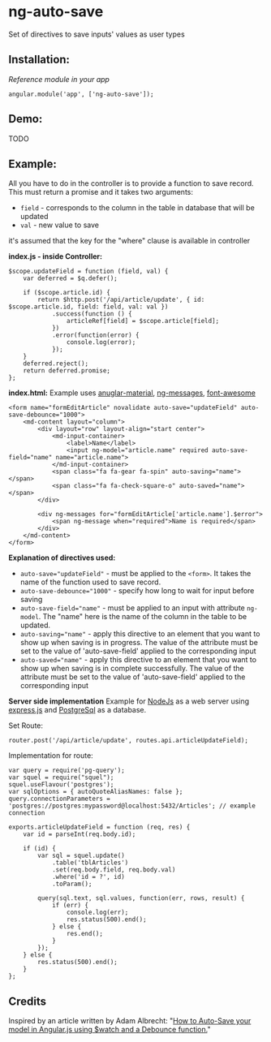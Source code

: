 ng-auto-save
====================

Set of directives to save inputs' values as user types

Installation:
-------------
*Reference module in your app*
```
angular.module('app', ['ng-auto-save']);
```

Demo:
-------------
TODO

Example:
-------------
All you have to do in the controller is to provide a function to save record. This must return a promise and it takes two arguments:
* `field` - corresponds to the column in the table in database that will be updated
* `val` - new value to save

it's assumed that the key for the "where" clause is available in controller

**index.js - inside Controller:**
```
$scope.updateField = function (field, val) {
	var deferred = $q.defer();

	if ($scope.article.id) {
		return $http.post('/api/article/update', { id: $scope.article.id, field: field, val: val })
			.success(function () {
				articleRef[field] = $scope.article[field];
			})
			.error(function(error) {
				console.log(error);
			});
	} 
	deferred.reject();
	return deferred.promise;
};
```

**index.html:**
Example uses [anuglar-material](https://material.angularjs.org/#/), [ng-messages](https://docs.angularjs.org/api/ngMessages/directive/ngMessages), [font-awesome](http://fortawesome.github.io/Font-Awesome/)
```
<form name="formEditArticle" novalidate auto-save="updateField" auto-save-debounce="1000">
	<md-content layout="column">
		<div layout="row" layout-align="start center">
			<md-input-container>
				<label>Name</label>
				<input ng-model="article.name" required auto-save-field="name" name="article.name">
			</md-input-container>
			<span class="fa fa-gear fa-spin" auto-saving="name"></span>
			<span class="fa fa-check-square-o" auto-saved="name"></span>
		</div>

		<div ng-messages for="formEditArticle['article.name'].$error">
			<span ng-message when="required">Name is required</span>
		</div>
	</md-content>
</form>
```
**Explanation of directives used:**
* `auto-save="updateField"` - must be applied to the `<form>`. It takes the name of the function used to save record.
* `auto-save-debounce="1000"` - specify how long to wait for input before saving
* `auto-save-field="name"` - must be applied to an input with attribute `ng-model`. The "name" here is the name of the column in the table to be updated.
* `auto-saving="name"` - apply this directive to an element that you want to show up when saving is in progress. The value of the attribute must be set to the value of 'auto-save-field' applied to the corresponding input
* `auto-saved="name"` - apply this directive to an element that you want to show up when saving is in complete successfully. The value of the attribute must be set to the value of 'auto-save-field' applied to the corresponding input

**Server side implementation**
Example for [NodeJs](http://nodejs.org/) as a web server using [express.js](http://expressjs.com/) and [PostgreSql](http://www.postgresql.org/) as a database.

Set Route:
```
router.post('/api/article/update', routes.api.articleUpdateField);
```
Implementation for route:
```
var query = require('pg-query');
var squel = require("squel");
squel.useFlavour('postgres');
var sqlOptions = { autoQuoteAliasNames: false };
query.connectionParameters = 'postgres://postgres:mypassword@localhost:5432/Articles'; // example connection

exports.articleUpdateField = function (req, res) {
    var id = parseInt(req.body.id);

    if (id) {
        var sql = squel.update()
            .table('tblArticles')
            .set(req.body.field, req.body.val)
            .where('id = ?', id)
            .toParam();

        query(sql.text, sql.values, function(err, rows, result) {
            if (err) {
                console.log(err);
                res.status(500).end();
            } else {
                res.end();
            }
        });
    } else {
        res.status(500).end();
    }
};
```

Credits
-------------
Inspired by an article written by Adam Albrecht: "[How to Auto-Save your model in Angular.js using $watch and a Debounce function.](http://adamalbrecht.com/2013/10/30/auto-save-your-model-in-angular-js-with-watch-and-debounce/)"
